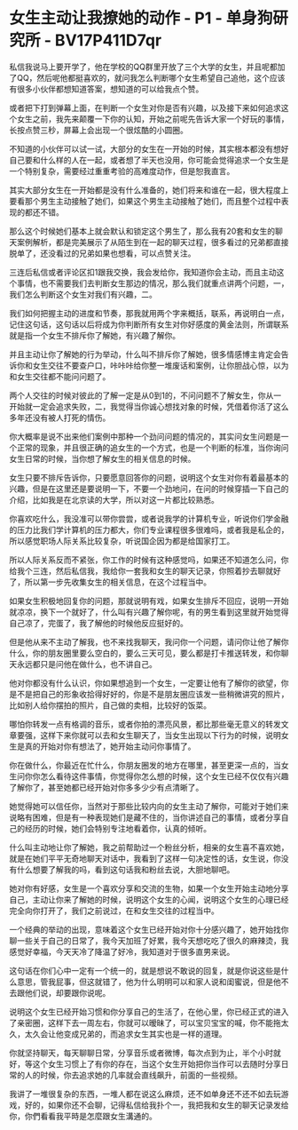 # 女生主动让我撩她的动作 - P1 - 单身狗研究所 - BV17P411D7qr

私信我说马上要开学了，他在学校的QQ群里开放了三个大学的女生，并且呢都加了QQ，然后呢他都挺喜欢的，就问我怎么判断哪个女生希望自己追他，这个应该有很多小伙伴都想知道答案，想知道的可以给我点个赞。

或者把下打到弹幕上面，在判断一个女生对你是否有兴趣，以及接下来如何追求这个女生之前，我先来颠覆一下你的认知，开始之前呢先告诉大家一个好玩的事情，长按点赞三秒，屏幕上会出现一个很炫酷的小圆圈。

不知道的小伙伴可以试一试，大部分的女生在一开始的时候，其实根本都没有想好自己要和什么样的人在一起，或者想了半天也没用，你可能会觉得追求一个女生是一个特别复杂，需要经过重重考验的高难度动作，但是恕我直言。

其实大部分女生在一开始都是没有什么准备的，她们将来和谁在一起，很大程度上要看那个男生主动接触了她们，如果这个男生主动接触了她们，而且整个过程中表现的都还不错。

那么这个时候她们基本上就会默认和锁定这个男生了，那么我有20套和女生的聊天案例解析，都是完美展示了从陌生到在一起的聊天过程，很多看过的兄弟都直接脱单了，还没看过的兄弟如果也想看，可以点赞关注。

三连后私信或者评论区扣1跟我交换，我会发给你，我知道你会主动，而且主动这个事情，也不需要我们去判断女生那边的情况，那么我们就重点讲两个问题，一，我们怎么判断这个女生对我们有兴趣，二。

我们如何把握主动的进度和节奏，那我就用两个字来概括，联系，再说明白一点，记住这句话，这句话以后将成为你判断所有女生对你好感度的黄金法则，所谓联系就是指一个女生不排斥你了解她，有兴趣了解你。

并且主动让你了解她的行为举动，什么叫不排斥你了解她，很多情感博主肯定会告诉你和女生交往不要查户口，咔咔咔给你整一堆废话和案例，让你胆战心惊，以为和女生交往都不能问问题了。

两个人交往的时候对彼此的了解一定是从0到1的，不问问题不了解女生，你从一开始就一定会追求失败，二，我觉得当你诚心想找对象的时候，凭借着你活了这么多年还没有被人打死的情伤。

你大概率是说不出来他们案例中那种一个劲问问题的情况的，其实问女生问题是一个正常的现象，并且很正确的追女生的一个方式，也是一个判断的标准，当你询问女生日常的时候，当你想了解女生的相关信息的时候。

女生只要不排斥告诉你，只要愿意回答你的问题，说明这个女生对你有着最基本的兴趣，但是在这里还是要说明一下，不要一个劲地问，在问的时候穿插一下自己的介绍，比如我是在北京读的大学，所以对这一片都比较熟悉。

你喜欢吃什么，我没准可以带你尝尝，或者说我学的计算机专业，听说你们学金融的压力比我们学计算机的压力都大，你们专业课程很多很难吗，或者我是私企的，所以感觉职场人际关系比较复杂，听说国企因为都是给国家打工。

所以人际关系反而不紧张，你工作的时候有这种感觉吗，如果还不知道怎么问，你给我个三连，然后私信我，我给你一套我和女生的聊天记录，你照着抄去聊就好了，所以第一步先收集女生的相关信息，在这个过程当中。

如果女生积极地回复你的问题，那就说明有戏，如果女生排斥不回应，说明一开始就凉凉，换下一个就好了，什么叫有兴趣了解你呢，有的男生看到这里就开始觉得自己凉了，完蛋了，我了解他的时候他反应挺好的。

但是他从来不主动了解我，也不来找我聊天，我问你一个问题，请问你让他了解你什么，你的朋友圈里要么空白的，要么三天可见，要么都是打卡推送转发，和你聊天永远都只是问他在做什么，也不讲自己。

他对你都没有什么认识，你如果想追到一个女生，一定要让他有了解你的欲望，你是不是把自己的形象收拾得好好的，你是不是朋友圈应该发一些稍微讲究的照片，比如别人给你摆拍的照片，自己做的卖相，比较好的饭菜。

哪怕你转发一点有格调的音乐，或者你拍的漂亮风景，都比那些毫无意义的转发文章要强，这样下来你就可以去和女生聊天了，当女生出现以下行为的时候，说明女生是真的开始对你有想法了，她开始主动问你事情了。

你在做什么，你最近在忙什么，你朋友圈发的地方在哪里，甚至更深一点的，当女生问你你怎么看待这件事情，你觉得你怎么想的时候，这个女生已经不仅仅有兴趣了解你了，甚至她都已经开始对你多多少少有点清晰了。

她觉得她可以信任你，当然对于那些比较内向的女生主动了解你，可能对于她们来说略有困难，但是有一种表现她们是藏不住的，当你讲述自己的事情，或者分享自己的经历的时候，她们会特别专注地看着你，认真的倾听。

什么叫主动地让你了解她，我之前帮助过一个粉丝分析，相亲的女生喜不喜欢她，就是在她们平平无奇地聊天对话中，我看到了这样一句决定性的话，女生说，你没有什么想要了解我的吗，看到这句话我和粉丝去说，大胆地聊吧。

她对你有好感，女生是一个喜欢分享和交流的生物，如果一个女生开始主动地分享自己，主动让你来了解她的时候，说明这个女生的心闻，说明这个女生的心理已经完全向你打开了，我们之前说过，在和女生交往的过程当中。

一个经典的举动的出现，意味着这个女生已经开始对你十分感兴趣了，她开始找你聊一些关于自己的日常了，我今天加班了好累，我今天想吃吃了很久的麻辣烫，我感觉好幸福，今天天冷了降温了好冷，我知道对于很多直男来说。

这句话在你们心中一定有一个统一的，就是想说不敢说的回复，就是你说这些是什么意思，管我屁事，但这就错了，他为什么明明可以和家人说和闺蜜说，但是他不去跟他们说，却要跟你说呢。

说明这个女生已经开始习惯和你分享自己的生活了，在他心里，你已经正式的进入了亲密圈，这样下去一周左右，你就可以暧昧了，可以宝贝宝宝的喊，你不能拖太久，太久会让他变成兄弟的，而追求女生其实也是一样的道理。

你就坚持聊天，每天聊聊日常，分享音乐或者微博，每次点到为止，半个小时就好，等这个女生习惯上了有你的存在，当这个女生开始把你当作可以去随时分享日常的人的时候，你去追求她的几率就会直线飙升，前面的一些视频。

我讲了一堆很复杂的东西，一堆人都在说这么麻烦，还不如单身还不还不如去玩游戏，好的，如果你还不会聊，记得私信给我扑个一，我把我和女生的聊天记录发给你，你們看看我平時是怎麼跟女生溝通的。

